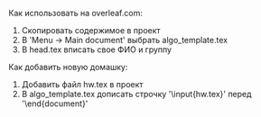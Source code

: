 Как использовать на overleaf.com:
 1. Скопировать содержимое в проект
 2. В 'Menu -> Main document' выбрать algo_template.tex
 3. В head.tex вписать свое ФИО и группу

Как добавить новую домашку:
 1. Добавить файл hw<N>.tex в проект
 2. В algo_template.tex дописать строчку '\input{hw<N>.tex}' перед '\end{document}'

